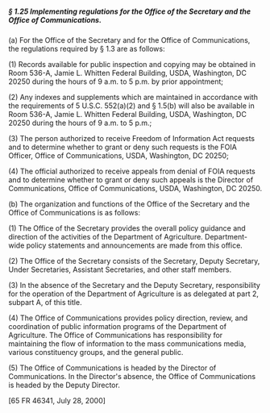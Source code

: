 ##### § 1.25 Implementing regulations for the Office of the Secretary and the Office of Communications. #####

(a) For the Office of the Secretary and for the Office of Communications, the regulations required by § 1.3 are as follows:

(1) Records available for public inspection and copying may be obtained in Room 536-A, Jamie L. Whitten Federal Building, USDA, Washington, DC 20250 during the hours of 9 a.m. to 5 p.m. by prior appointment;

(2) Any indexes and supplements which are maintained in accordance with the requirements of 5 U.S.C. 552(a)(2) and § 1.5(b) will also be available in Room 536-A, Jamie L. Whitten Federal Building, USDA, Washington, DC 20250 during the hours of 9 a.m. to 5 p.m.;

(3) The person authorized to receive Freedom of Information Act requests and to determine whether to grant or deny such requests is the FOIA Officer, Office of Communications, USDA, Washington, DC 20250;

(4) The official authorized to receive appeals from denial of FOIA requests and to determine whether to grant or deny such appeals is the Director of Communications, Office of Communications, USDA, Washington, DC 20250.

(b) The organization and functions of the Office of the Secretary and the Office of Communications is as follows:

(1) The Office of the Secretary provides the overall policy guidance and direction of the activities of the Department of Agriculture. Department-wide policy statements and announcements are made from this office.

(2) The Office of the Secretary consists of the Secretary, Deputy Secretary, Under Secretaries, Assistant Secretaries, and other staff members.

(3) In the absence of the Secretary and the Deputy Secretary, responsibility for the operation of the Department of Agriculture is as delegated at part 2, subpart A, of this title.

(4) The Office of Communications provides policy direction, review, and coordination of public information programs of the Department of Agriculture. The Office of Communications has responsibility for maintaining the flow of information to the mass communications media, various constituency groups, and the general public.

(5) The Office of Communications is headed by the Director of Communications. In the Director's absence, the Office of Communications is headed by the Deputy Director.

[65 FR 46341, July 28, 2000]